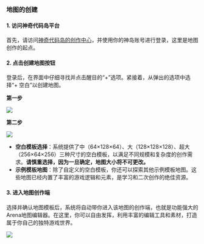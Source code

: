 ### 地图的创建

#### 1. 访问神奇代码岛平台

首先，请访问[神奇代码岛的创作中心](https://dao3.fun/creator)，并使用你的神岛账号进行登录，这里是地图创作的起点。

#### 2. 点击创建地图按钮

登录后，在界面中仔细寻找并点击醒目的“+”选项。紧接着，从弹出的选项中选择“+ 空白”以创建地图。


**第一步**  

![](/QQ20240913-150422.png)

**第二步**  

![](/QQ20240913-150356.png)

- **空白模板选择**：系统提供了中（64×128×64）、大（128×128×128）、超大（256×64×256）三种尺寸的空白模板，以满足不同规模和复杂度的创作需求。**请慎重选择，因为一旦确定，地图大小将不可更改。**
- **示例模板地图**：除了自定义的空白模板，你还可以探索其他示例模板地图。这些地图已经内置了丰富的游戏逻辑和元素，是学习和二次创作的绝佳资源。



#### 3. 进入地图创作端

选择并确认地图模板后，系统将自动带你进入该地图的创作端，也就是功能强大的Arena地图编辑器。在这里，你可以自由发挥，利用丰富的编辑工具和素材，打造属于你自己的独特游戏世界。

![](/QQ20240913-151024.png)